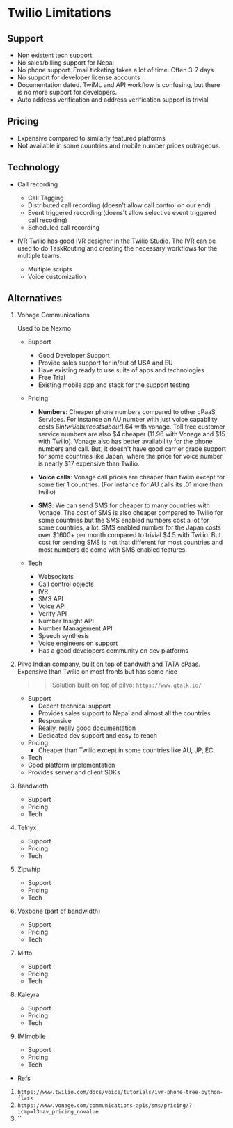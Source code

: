 # Twilio Limitations

## Support

- Non existent tech support
- No sales/billing support for Nepal
- No phone support. Email ticketing takes a lot of time. Often 3-7 days
- No support for developer license accounts
- Documentation dated. TwiML and API workflow is confusing, but there is no more support for developers.
- Auto address verification and address verification support is trivial

## Pricing

- Expensive compared to similarly featured platforms
- Not available in some countries and mobile number prices outrageous.

## Technology

- Call recording

  - Call Tagging
  - Distributed call recording (doesn't allow call control on our end)
  - Event triggered recording (doens't allow selective event triggered call recoding)
  - Scheduled call recording

- IVR
  Twilio has good IVR designer in the Twilio Studio. The IVR can be used to do TaskRouting and creating the necessary workflows for the multiple teams.

  - Multiple scripts
  - Voice customization

## Alternatives

1. Vonage Communications

   Used to be Nexmo

   - Support

     - Good Developer Support
     - Provide sales support for in/out of USA and EU
     - Have existing ready to use suite of apps and technologies
     - Free Trial
     - Existing mobile app and stack for the support testing

   - Pricing

     - **Numbers**: Cheaper phone numbers compared to other cPaaS Services. For instance an AU number with just voice capability costs $6 in twilio but costs about 1.64$ with vonage. Toll free customer service numbers are also $4 cheaper (11.96 with Vonage and $15 with Twilio). Vonage also has better availability for the phone numbers and call. But, it doesn't have good carrier grade support for some countries like Japan, where the price for voice number is nearly $17 expensive than Twilio.

     - **Voice calls**: Vonage call prices are cheaper than twilio except for some tier 1 countries. (For instance for AU calls its .01 more than twilio)

     - **SMS**: We can send SMS for cheaper to many countries with Vonage. The cost of SMS is also cheaper compared to Twilio for some countries but the SMS enabled numbers cost a lot for some countries, a lot. SMS enabled number for the Japan costs over $1600+ per month compared to trivial $4.5 with Twilio. But cost for sending SMS is not that different for most countries and most numbers do come with SMS enabled features.

   - Tech
     - Websockets
     - Call control objects
     - IVR
     - SMS API
     - Voice API
     - Verify API
     - Number Insight API
     - Number Management API
     - Speech synthesis
     - Voice engineers on support
     - Has a good developers community on dev platforms

2. Pilvo
   Indian company, built on top of bandwith and TATA cPaas.
   Expensive than Twilio on most fronts but has some nice

   > > Solution built on top of pilvo: `https://www.qtalk.io/`

   - Support
     - Decent technical support
     - Provides sales support to Nepal and almost all the countries
     - Responsive
     - Really, really good documentation
     - Dedicated dev support and easy to reach
   - Pricing
     - Cheaper than Twilio except in some countries like AU, JP, EC.
   - Tech
   - Good platform implementation
   - Provides server and client SDKs

3. Bandwidth

   - Support
   - Pricing
   - Tech

4. Telnyx

   - Support
   - Pricing
   - Tech

5. Zipwhip

   - Support
   - Pricing
   - Tech

6. Voxbone (part of bandwidth)

   - Support
   - Pricing
   - Tech

7. Mitto

   - Support
   - Pricing
   - Tech

8. Kaleyra

   - Support
   - Pricing
   - Tech

9. IMImobile

   - Support
   - Pricing
   - Tech

- Refs

1. `https://www.twilio.com/docs/voice/tutorials/ivr-phone-tree-python-flask`
2. `https://www.vonage.com/communications-apis/sms/pricing/?icmp=l3nav_pricing_novalue`
3. ``
